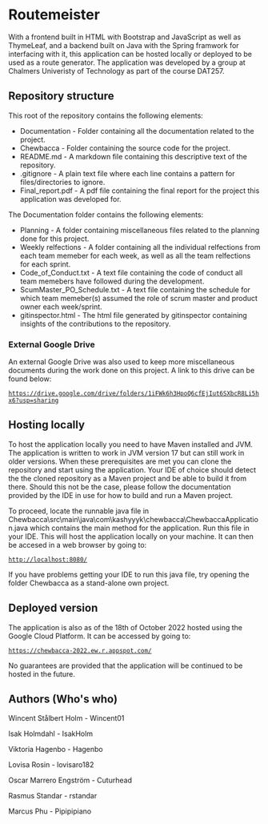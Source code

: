 # Routemeister
With a frontend built in HTML with Bootstrap and JavaScript as well as ThymeLeaf, and a backend built on Java with the Spring framwork for interfacing with it, this application can be hosted locally or deployed to be used as a route generator. The application was developed by a group at Chalmers Univeristy of Technology as part of the course DAT257.

## Repository structure
This root of the repository contains the following elements:
+ Documentation - Folder containing all the documentation related to the project.
+ Chewbacca - Folder containing the source code for the project. 
+ README.md - A markdown file containing this descriptive text of the repository.
+ .gitignore - A plain text file where each line contains a pattern for files/directories to ignore.
+ Final_report.pdf - A pdf file containing the final report for the project this application was developed for.


The Documentation folder contains the following elements:
+ Planning - A folder containing miscellaneous files related to the planning done for this project.
+ Weekly relfections - A folder containing all the individual relfections from each team memeber for each week, as well as all the team relfections for each sprint.
+ Code_of_Conduct.txt - A text file containing the code of conduct all team memebers have followed during the development.
+ ScumMaster_PO_Schedule.txt - A text file containing the schedule for which team memeber(s) assumed the role of scrum master and product owner each week/sprint.
+ gitinspector.html - The html file generated by gitinspector containing insights of the contributions to the repository.

### External Google Drive
An external Google Drive was also used to keep more miscellaneous documents during the work done on this project. A link to this drive can be found below:

[`https://drive.google.com/drive/folders/1iFWk6h3HpoQ6cfEjIut6SXbcR8Li5hx6?usp=sharing`](https://drive.google.com/drive/folders/1iFWk6h3HpoQ6cfEjIut6SXbcR8Li5hx6?usp=sharing)

## Hosting locally
To host the application locally you need to have Maven installed and JVM. The application is written to work in JVM version 17 but can still work in older versions. When these prerequisites are met you can clone the repository and start using the application. Your IDE of choice should detect the the cloned repository as a Maven project and be able to build it from there. Should this not be the case, please follow the documentation provided by the IDE in use for how to build and run a Maven project.

To proceed, locate the runnable java file in Chewbacca\src\main\java\com\kashyyyk\chewbacca\ChewbaccaApplication.java which contains the main method for the application. Run this file in your IDE. This will host the application locally on your machine. It can then be accesed in a web browser by going to:

[`http://localhost:8080/`](http://localhost:8080/)

If you have problems getting your IDE to run this java file, try opening the folder Chewbacca as a stand-alone own project.

## Deployed version
The application is also as of the 18th of October 2022 hosted using the Google Cloud Platform. It can be accessed by going to:

[`https://chewbacca-2022.ew.r.appspot.com/`](https://chewbacca-2022.ew.r.appspot.com/)

No guarantees are provided that the application will be continued to be hosted in the future.

## Authors (Who's who)

Wincent Stålbert Holm	-	Wincent01

Isak Holmdahl		-	IsakHolm

Viktoria Hagenbo	-	Hagenbo

Lovisa Rosin		-	lovisaro182

Oscar Marrero Engström	- 	Cuturhead

Rasmus Standar		-	rstandar

Marcus Phu		- 	Pipipipiano